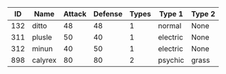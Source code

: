| ID  | Name       | Attack | Defense |  Types  | Type 1   | Type 2   |
|-----|------------|--------|---------|---------|----------|----------|
| 132 | ditto      | 48     | 48      | 1       | normal   | None     |
| 311 | plusle     | 50     | 40      | 1       | electric | None     |
| 312 | minun      | 40     | 50      | 1       | electric | None     |
| 898 | calyrex    | 80     | 80      | 2       | psychic  | grass    |